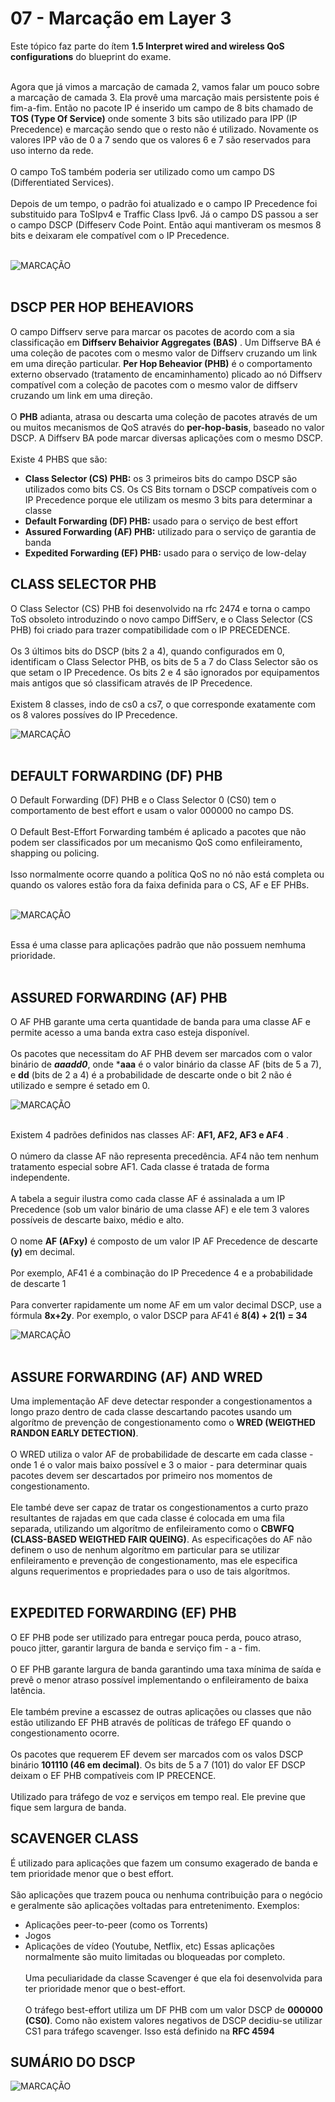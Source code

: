 # 07 - Marcação em Layer 3

Este tópico faz parte do ítem **1.5 Interpret wired and wireless QoS configurations** do blueprint do exame. <br></br>

Agora que já vimos a marcação de camada 2, vamos falar um pouco sobre a marcação de camada 3. Ela provê uma marcação mais persistente pois é fim-a-fim. Então no pacote IP é inserido um campo de 8 bits chamado de **TOS (Type Of Service)** onde somente 3 bits são utilizado para IPP (IP Precedence) e marcação sendo que o resto não é utilizado. Novamente os valores IPP vão de 0 a 7 sendo que os valores 6 e 7 são reservados para uso interno da rede. <br></br>
O campo ToS também poderia ser utilizado como um campo DS (Differentiated Services). <br></br>
Depois de um tempo, o padrão foi atualizado e o campo IP Precedence foi substituido para ToSIpv4 e Traffic Class Ipv6. Já o campo DS passou a ser o campo DSCP (Diffeserv Code Point. Então aqui mantiveram os mesmos 8 bits e deixaram ele compatível com o IP Precedence. <br></br>

![MARCAÇÃO](Imagens/pacote_ipv4.png) <br></br>

## DSCP PER HOP BEHEAVIORS

O campo Diffserv serve para marcar os pacotes de acordo com a sia classificação em **Diffserv Behaivior Aggregates (BAS)** . Um Diffserve BA é uma coleção de pacotes com o mesmo valor de Diffserv cruzando um link em uma direção particular. **Per Hop Beheavior (PHB)** é o comportamento externo observado (tratamento de encaminhamento) plicado ao nó Diffserv compatível com a coleção de pacotes com o mesmo valor de diffserv cruzando um link em uma direção. <br></br>
O **PHB** adianta, atrasa ou descarta uma coleção de pacotes através de um ou muitos mecanismos de QoS através do **per-hop-basis**, baseado no valor DSCP. A Diffserv BA pode marcar diversas aplicações com o mesmo DSCP. <br></br>
Existe 4 PHBS que são: 
* **Class Selector (CS) PHB:** os 3 primeiros bits do campo DSCP são utilizados como bits CS. Os CS Bits tornam o DSCP compatíveis com o IP Precedence porque ele utilizam os mesmo 3 bits para determinar a classe
* **Default Forwarding (DF) PHB:** usado para o serviço de best effort
* **Assured Forwarding (AF) PHB:** utilizado para o serviço de garantia de banda
* **Expedited Forwarding (EF) PHB:** usado para o serviço de low-delay

## CLASS SELECTOR PHB

O Class Selector (CS) PHB foi desenvolvido na rfc 2474 e torna o campo ToS obsoleto introduzindo o novo campo DiffServ, e o Class Selector (CS PHB) foi criado para trazer compatibilidade com o IP PRECEDENCE. <br></br>
Os 3 últimos bits do DSCP (bits 2 a 4), quando configurados em 0, identificam o Class Selector PHB, os bits de 5 a 7 do Class Selector são os que setam o IP Precedence. Os bits 2 e 4 são ignorados por equipamentos mais antigos que só classificam através de IP Precedence. <br></br>
Existem 8 classes, indo de cs0 a cs7, o que corresponde exatamente com os 8 valores possíves do IP Precedence.

![MARCAÇÃO](Imagens/campo_dscp.png) <br></br>

## DEFAULT FORWARDING (DF) PHB

O Default Forwarding (DF) PHB e o Class Selector 0 (CS0) tem o comportamento de best effort e usam o valor 000000 no campo DS. <br></br>
O Default Best-Effort Forwarding também é aplicado a pacotes que não podem ser classificados por um mecanismo QoS como enfileiramento, shapping ou policing. <br></br>
Isso normalmente ocorre quando a política QoS no nó não está completa ou quando os valores estão fora da faixa definida para o CS, AF e EF PHBs. <br></br>

![MARCAÇÃO](Imagens/campo_dscp2.png) <br></br>

Essa é uma classe para aplicações padrão que não possuem nemhuma prioridade. <br></br>

## ASSURED FORWARDING (AF) PHB

O AF PHB garante uma certa quantidade de banda para uma classe AF e permite acesso a uma banda extra caso esteja disponível. <br></br>
Os pacotes que necessitam do AF PHB devem ser marcados com o valor binário de **_aaadd0_**, onde ***aaa** é o valor binário da classe AF (bits de 5 a 7), e **dd** (bits de 2 a 4) é a probabilidade de descarte onde o bit 2 não é utilizado e sempre é setado em 0. 

![MARCAÇÃO](Imagens/campo_dscp3.png) <br></br>

Existem 4 padrões definidos nas classes AF: **AF1, AF2, AF3 e AF4** . <br></br>
O número da classe AF não representa precedência. AF4 não tem nenhum tratamento especial sobre AF1. Cada classe é tratada de forma independente. <br></br>
A tabela a seguir ilustra como cada classe AF é assinalada a um IP Precedence (sob um valor binário de uma classe AF) e ele tem 3 valores possíveis de descarte baixo, médio e alto. <br></br>
O nome **AF (AFxy)** é composto de um valor IP AF Precedence de descarte **(y)** em decimal. <br></br>
Por exemplo, AF41 é a combinação do IP Precedence 4 e a probabilidade de descarte 1 <br></br>
Para converter rapidamente um nome AF em um valor decimal DSCP, use a fórmula **__8x+2y__**. Por exemplo, o valor DSCP para AF41 é **8(4) + 2(1) = 34**

![MARCAÇÃO](Imagens/campo_dscp4.png) <br></br>

## ASSURE FORWARDING (AF) AND WRED

Uma implementação AF deve detectar responder a congestionamentos a longo prazo dentro de cada classe descartando pacotes usando um algorítmo de prevenção de congestionamento como o **WRED (WEIGTHED RANDON EARLY DETECTION)**. <br></br>
O WRED utiliza o valor AF de probabilidade de descarte em cada classe - onde 1 é o valor mais baixo possível e 3 o maior - para determinar quais pacotes devem ser descartados por primeiro nos momentos de congestionamento. <br></br>
Ele també deve ser capaz de tratar os congestionamentos a curto prazo resultantes de rajadas em que cada classe é colocada em uma fila separada, utilizando um algorítmo de enfileiramento como o **CBWFQ (CLASS-BASED WEIGTHED FAIR QUEING)**. As especificações do AF não definem o uso de nenhum algorítmo em particular para se utilizar enfileiramento e prevenção de congestionamento, mas ele especifica alguns requerimentos e propriedades para o uso de tais algorítmos. <br></br>

## EXPEDITED FORWARDING (EF) PHB

O EF PHB pode ser utilizado para entregar pouca perda, pouco atraso, pouco jitter, garantir largura de banda e serviço fim - a - fim. <br></br>
O EF PHB garante largura de banda garantindo uma taxa mínima de saída e prevê o menor atraso possível implementando o enfileiramento de baixa latência. <br></br>
Ele também previne a escassez de outras aplicações ou classes que não estão utilizando EF PHB através de políticas de tráfego EF quando o congestionamento ocorre. <br></br>
Os pacotes que requerem EF devem ser marcados com os valos DSCP binário **101110 (46 em decimal)**. Os bits de 5 a 7 (101) do valor EF DSCP deixam o EF PHB compatíveis com IP PRECENCE. <br></br>
Utilizado para tráfego de voz e serviços em tempo real. Ele previne que fique sem largura de banda.

## SCAVENGER CLASS

É utilizado para aplicações que fazem um consumo exagerado de banda e tem prioridade menor que o best effort. <br></br>
São aplicações que trazem pouca ou nenhuma contribuição para o negócio e geralmente são aplicações voltadas para entretenimento. Exemplos:
* Aplicações peer-to-peer (como os Torrents)
* Jogos
* Aplicações de vídeo (Youtube, Netflix, etc)
Essas aplicações normalmente são muito limitadas ou bloqueadas por completo. <br></br>
Uma peculiaridade da classe Scavenger  é que ela foi desenvolvida para ter prioridade menor que o best-effort. <br></br>
O tráfego best-effort utiliza um DF PHB com um valor DSCP de **000000 (CS0)**. Como não existem valores negativos de DSCP decidiu-se utilizar CS1 para tráfego scavenger. Isso está definido na **RFC 4594**

## SUMÁRIO DO DSCP

![MARCAÇÃO](Imagens/sumario_dscp4.png)